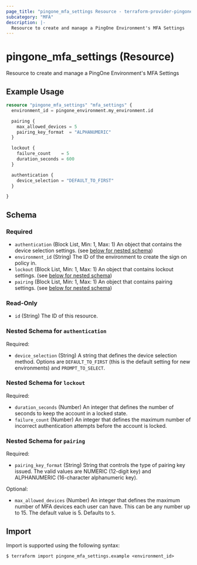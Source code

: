 ```yaml
---
page_title: "pingone_mfa_settings Resource - terraform-provider-pingone"
subcategory: "MFA"
description: |-
  Resource to create and manage a PingOne Environment's MFA Settings
---
```


# pingone_mfa_settings (Resource)

Resource to create and manage a PingOne Environment's MFA Settings

## Example Usage

```terraform
resource "pingone_mfa_settings" "mfa_settings" {
  environment_id = pingone_environment.my_environment.id

  pairing {
    max_allowed_devices = 5
    pairing_key_format  = "ALPHANUMERIC"
  }

  lockout {
    failure_count    = 5
    duration_seconds = 600
  }

  authentication {
    device_selection = "DEFAULT_TO_FIRST"
  }

}
```

<!-- schema generated by tfplugindocs -->
## Schema

### Required

- `authentication` (Block List, Min: 1, Max: 1) An object that contains the device selection settings. (see [below for nested schema](#nestedblock--authentication))
- `environment_id` (String) The ID of the environment to create the sign on policy in.
- `lockout` (Block List, Min: 1, Max: 1) An object that contains lockout settings. (see [below for nested schema](#nestedblock--lockout))
- `pairing` (Block List, Min: 1, Max: 1) An object that contains pairing settings. (see [below for nested schema](#nestedblock--pairing))

### Read-Only

- `id` (String) The ID of this resource.

<a id="nestedblock--authentication"></a>
### Nested Schema for `authentication`

Required:

- `device_selection` (String) A string that defines the device selection method. Options are `DEFAULT_TO_FIRST` (this is the default setting for new environments) and `PROMPT_TO_SELECT`.


<a id="nestedblock--lockout"></a>
### Nested Schema for `lockout`

Required:

- `duration_seconds` (Number) An integer that defines the number of seconds to keep the account in a locked state.
- `failure_count` (Number) An integer that defines the maximum number of incorrect authentication attempts before the account is locked.


<a id="nestedblock--pairing"></a>
### Nested Schema for `pairing`

Required:

- `pairing_key_format` (String) String that controls the type of pairing key issued. The valid values are NUMERIC (12-digit key) and ALPHANUMERIC (16-character alphanumeric key).

Optional:

- `max_allowed_devices` (Number) An integer that defines the maximum number of MFA devices each user can have. This can be any number up to 15. The default value is 5. Defaults to `5`.

## Import

Import is supported using the following syntax:

```shell
$ terraform import pingone_mfa_settings.example <environment_id>
```
